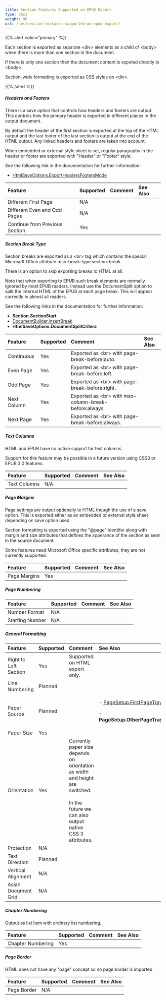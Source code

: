 ```yaml
---
title: Section Features Supported on EPUB Export
type: docs
weight: 90
url: /net/section-features-supported-on-epub-export/
---
```


{{% alert color="primary" %}} 

Each section is exported as separate &lt;div&gt; elements as a child of &lt;body&gt; when there is more than one section in the document. 

If there is only one section then the document content is expoted directly to &lt;body&gt;.

Section-wide formatting is exported as CSS styles on &lt;div&gt;.

{{% /alert %}} 

##### **Headers and Footers**

There is a save option that controls how headers and footers are output. This controls how the primary header is exported in different places in the output document.

By default the header of the first section is exported at the top of the HTML output and the last footer of the last section is output at the end of the HTML output. Any linked headers and footers are taken into account.

When embedded or external style sheet is set, regular paragraphs in the header or footer are exported with "Header" or "Footer" style.

See the following link in the documentation for further information:

- [HtmlSaveOptions.ExportHeadersFootersMode](https://apireference.aspose.com/words/net/aspose.words.saving/htmlsaveoptions/properties/exportheadersfootersmode)

|Feature|Supported|Comment|See Also|
| :- | :- | :- | :- |
|Different First Page |N/A | | |
|Different Even and Odd Pages |N/A | | |
|Continue from Previous Section |Yes | | |

##### **Section Break Type**

Section breaks are exported as a &lt;br&gt; tag which contains the special Microsoft Office attribute mso-break-type:section-break.

There is an option to skip exporting breaks to HTML at all.

Note that when exporting to EPUB such break elements are normally ignored by most EPUB readers. Instead use the DocumentSplit option to split the internal HTML of the EPUB at each page break. This will appear correctly in almost all readers. 

See the following links in the documentation for further information:

- **Section.SectionStart**
- [DocumentBuilder.InsertBreak](https://apireference.aspose.com/words/net/aspose.words/documentbuilder/methods/insertbreak)
- **HtmlSaveOptions.DocumentSplitCritera**

|Feature|Supported|Comment|See Also|
| :- | :- | :- | :- |
|Continuous |Yes |Exported as &lt;br&gt; with page-break-before:auto. | |
|Even Page |Yes |Exported as &lt;br&gt; with page-break-before:left. | |
|Odd Page |Yes |Exported as &lt;br&gt; with page-break-before:right. | |
|Next Column |Yes |Exported as &lt;br&gt; with mso-column-break-before:always | |
|Next Page |Yes |Exported as &lt;br&gt; with page-break-before:always. | |

##### **Text Columns**

HTML and EPUB have no native support for text columns.

Support for this feature may be possible in a future version using CSS3 or EPUB 3.0 features.

|Feature|Supported|Comment|See Also|
| :- | :- | :- | :- |
|Text Columns |N/A | | |

##### **Page Margins**

Page settings are output optionally to HTML though the use of a save option. This is exported either as an embedded or external style sheet depending on save option used.

Section formatting is exported using the "@page" identifer along with margin and size attributes that defines the apperance of the section as seen in the source document.

Some features need Microsoft Office specific attributes, they are not currently supported.

|Feature|Supported|Comment|See Also|
| :- | :- | :- | :- |
|Page Margins |Yes | | |

##### **Page Numbering**

|Feature|Supported|Comment|See Also|
| :- | :- | :- | :- |
|Number Format |N/A | | |
|Starting Number |N/A | | |

##### **General Formatting**

|Feature|Supported|Comment|See Also|
| :- | :- | :- | :- |
|Right to Left Section |Yes |Supported on HTML export only. | |
|Line Numbering |Planned | | |
|Paper Source |Planned | |<p>- [PageSetup.FirstPageTray](https://apireference.aspose.com/words/net/aspose.words/pagesetup/properties/firstpagetray) </p><p>- **PageSetup.OtherPageTray**</p>|
|Paper Size |Yes | | |
|Orientation |Yes |Currently paper size depends on orientation as width and height are switched. <br><br>In the future we can also output native CSS 3 attributes. | |
|Protection |N/A | | |
|Text Direction |Planned | | |
|Vertical Alignment |N/A | | |
|Asian Document Grid |N/A | | |

##### **Chapter Numbering**

Output as list item with ordinary list numbering.

|Feature|Supported|Comment|See Also|
| :- | :- | :- | :- |
|Chapter Numbering |Yes | | |

##### **Page Border**

HTML does not have any "page" concept so no page border is imported.

|Feature|Supported|Comment|See Also|
| :- | :- | :- | :- |
|Page Border |N/A | | |

